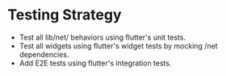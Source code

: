 # Testing Strategy

- Test all lib/net/ behaviors using flutter's unit tests.
- Test all widgets using flutter's widget tests by mocking /net dependencies.
- Add E2E tests using flutter's integration tests.